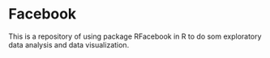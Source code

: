 Facebook
========
This is a repository of using package RFacebook in R to do som exploratory data analysis and data visualization.
